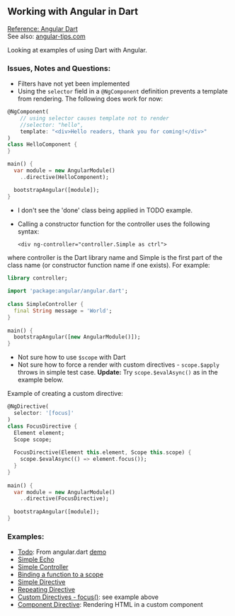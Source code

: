 ## Working with Angular in Dart ##
[Reference: Angular Dart](https://github.com/angular/angular.dart)  
See also: [angular-tips.com](http://angular-tips.com/ "angular tips")

Looking at examples of using Dart with Angular.

### Issues, Notes and Questions: ###

- Filters have not yet been implemented
- Using the `selector` field in a `@NgComponent` definition prevents a template from rendering.  The following does work for now:

````dart
@NgComponent(
    // using selector causes template not to render
    //selector: "hello",
    template: "<div>Hello readers, thank you for coming!</div>"
)
class HelloComponent {
}

main() {
  var module = new AngularModule()
    ..directive(HelloComponent);

  bootstrapAngular([module]);
}
````

- I don't see the 'done' class being applied in TODO example.
- Calling a constructor function for the controller uses the following syntax:
    
    `<div ng-controller="controller.Simple as ctrl">`

where controller is the Dart library name and Simple is the first part of the class name (or constructor function name if one exists).  For example:

````dart
library controller;
    
import 'package:angular/angular.dart';
    
class SimpleController {
  final String message = 'World';
}
    
main() {
  bootstrapAngular([new AngularModule()]);
} 
````

- Not sure how to use `$scope` with Dart
- Not sure how to force a render with custom directives - `scope.$apply` throws in simple test case.  **Update:** Try `scope.$evalAsync()` as in the example below.

Example of creating a custom directive:

````dart
@NgDirective(
  selector: '[focus]'
)
class FocusDirective {
  Element element;
  Scope scope;
    
  FocusDirective(Element this.element, Scope this.scope) {
    scope.$evalAsync(() => element.focus());
  }
}
    
main() {
  var module = new AngularModule()
    ..directive(FocusDirective);
    
  bootstrapAngular([module]);
}
````


### Examples: ###

- [Todo](https://github.com/scribeGriff/angular_examples/tree/master/web/todo "Todo"): From angular.dart [demo](https://github.com/angular/angular.dart/tree/master/demo "angular dart demo")
- [Simple Echo](https://github.com/scribeGriff/angular_examples/tree/master/web/simple_echo "Simple Echo")
- [Simple Controller](https://github.com/scribeGriff/angular_examples/tree/master/web/simple_controller "Simple Controller")
- [Binding a function to a scope](https://github.com/scribeGriff/angular_examples/tree/master/web/bind_functions "bind function scope") 
- [Simple Directive](https://github.com/scribeGriff/angular_examples/tree/master/web/simple_directives "Simple Directives")
- [Repeating Directive](https://github.com/scribeGriff/angular_examples/tree/master/web/repeat_directives "Repeating Directives")
- [Custom Directives - focus()](https://github.com/scribeGriff/angular_examples/tree/master/web/focus_directive): see example above
- [Component Directive](https://github.com/scribeGriff/angular_examples/tree/master/web/component_directive "Component Directive"): Rendering HTML in a custom component

